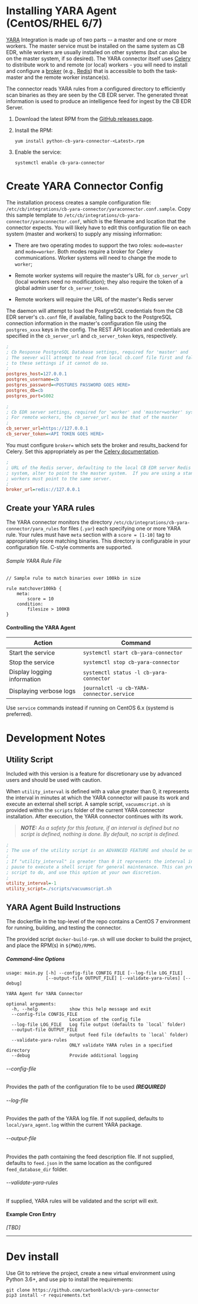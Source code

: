 # Installing YARA Agent (CentOS/RHEL 6/7)

[YARA](https://virustotal.github.io/yara/) Integration is made up of two parts -- a master and one or more workers. The master service must be installed on the same system as CB EDR, while workers are usually installed on other systems (but can also be on the master system, if so desired). The YARA connector itself uses [Celery](http://www.celeryproject.org/) to distribute work to and remote (or local) workers - you will need to install and configure a [broker](https://docs.celeryproject.org/en/latest/getting-started/brokers/) (e.g., [Redis](https://redis.io/)) that is accessible to both the task-master and the remote worker instance(s).

The connector reads YARA rules from a configured directory to efficiently scan binaries as they are seen by the CB EDR server. The generated threat information is used to produce an intelligence feed for ingest by the CB EDR Server.

1. Download the latest RPM from the [GitHub releases page](https://github.com/carbonblack/cb-yara-connector/releases/download/untagged-b39ed959488c9ec78055/python-cb-yara-connector-2.1-0.x86_64.rpm).
1. Install the RPM:

    `yum install python-cb-yara-connector-<Latest>.rpm`

1. Enable the service:

    `systemctl enable cb-yara-connector`

# Create YARA Connector Config

The installation process creates a sample configuration file: `/etc/cb/integrations/cb-yara-connector/yaraconnector.conf.sample`.  Copy
this sample template to `/etc/cb/integrations/cb-yara-connector/yaraconnector.conf`,
which is the filename and location that the connector expects.  You will likely have to edit this
configuration file on each system (master and workers) to supply any missing
information:
* There are two operating modes to support the two roles: `mode=master` and `mode=worker`. Both modes require a broker for Celery communications. Worker systems will need to change the mode to `worker`; 

* Remote worker systems will require the master's URL for `cb_server_url` (local workers need no modification);
 they also require  the token of a global admin user for `cb_server_token`. 
* Remote workers will require the URL of the master's Redis server 

The daemon will attempt to load the PostgreSQL credentials from the CB EDR server's `cb.conf` file, 
if available, falling back to the PostgreSQL connection information in the master's configuration file using the `postgres_xxxx` keys in the config. The REST API location and credentials are specified in the `cb_server_url` and `cb_server_token` keys, respectively. 

```ini
;
; Cb Response PostgreSQL Database settings, required for 'master' and 'master+worker' systems
; The seever will attempt to read from local cb.conf file first and fall back
; to these settings if it cannot do so.
;
postgres_host=127.0.0.1
postgres_username=cb
postgres_password=<POSTGRES PASSWORD GOES HERE>
postgres_db=cb
postgres_port=5002
```

```ini
;
; Cb EDR server settings, required for 'worker' and 'master+worker' systems
; For remote workers, the cb_server_url mus be that of the master
;
cb_server_url=https://127.0.0.1
cb_server_token=<API TOKEN GOES HERE>
```

You must configure `broker=` which sets the broker and results_backend for Celery. 
Set this appropriately as per the [Celery documentation](https://docs.celeryproject.org/en/latest/getting-started/brokers/).

```ini
;
; URL of the Redis server, defaulting to the local CB EDR server Redis for the master.  If this is a worker
; system, alter to point to the master system.  If you are using a standalone Redis server, both master and
; workers must point to the same server.
;
broker_url=redis://127.0.0.1
```
## Create your YARA rules

The YARA connector monitors the directory `/etc/cb/integrations/cb-yara-connector/yara_rules` for files (`.yar`) each 
specifying one or more YARA rule. Your rules must have `meta` section with a 
`score = [1-10]` tag to appropriately score matching binaries.  This directory is 
configurable in your configuration file. C-style comments are supported.

###### Sample YARA Rule File
```
// Sample rule to match binaries over 100kb in size

rule matchover100kb {
	meta:
		score = 10
	condition:
		filesize > 100KB
}
```

#### Controlling the YARA Agent 

| Action | Command |
| ------ | ------- |
| Start the service | `systemctl start cb-yara-connector` |
| Stop the service | `systemctl stop cb-yara-connector` |
| Display logging information | `systemctl status -l cb-yara-connector` | 
| Displaying verbose logs | `journalctl -u cb-YARA-connector.service` |

Use `service` commands instead if running on CentOS 6.x (systemd is preferred).

# Development Notes	

## Utility Script
Included with this version is a feature for discretionary use by advanced users and
should be used with caution.

When `utility_interval` is defined with a value greater than 0, it represents the interval
in minutes at which the YARA connector will pause its work and execute an external
shell script.  A sample script, `vacuumscript.sh`  is provided within the `scripts` folder
of the current YARA connector installation. After execution, the YARA connector continues with
its work.

> _**NOTE:** As a safety for this feature, if an interval is defined but no script is defined, nothing is done.
> By default, no script is defined._

```ini
;
; The use of the utility script is an ADVANCED FEATURE and should be used with caution!
;
; If "utility_interval" is greater than 0 it represents the interval in minutes after which the YARA connector will
; pause to execute a shell script for general maintenance. This can present risks. Be careful what you allow the
; script to do, and use this option at your own discretion.
;
utility_interval=-1
utility_script=./scripts/vacuumscript.sh
```

## YARA Agent Build Instructions 

The dockerfile in the top-level of the repo contains a CentOS 7 environment for running, building, and testing 
the connector. 

The provided script `docker-build-rpm.sh` will use docker to build the project, and place the RPM(s) in `${PWD}/RPMS`. 


##### Command-line Options
```text
usage: main.py [-h] --config-file CONFIG_FILE [--log-file LOG_FILE]
               [--output-file OUTPUT_FILE] [--validate-yara-rules] [--debug]

YARA Agent for YARA Connector

optional arguments:
  -h, --help            show this help message and exit
  --config-file CONFIG_FILE
                        Location of the config file
  --log-file LOG_FILE   Log file output (defaults to `local` folder)
  --output-file OUTPUT_FILE
                        output feed file (defaults to `local` folder)
  --validate-yara-rules
                        ONLY validate YARA rules in a specified directory
  --debug               Provide additional logging

```
###### --config-file
Provides the path of the configuration file to be used _**(REQUIRED)**_

###### --log-file
Provides the path of the YARA log file.  If not supplied, defaults to `local/yara_agent.log`
within the current YARA package.

###### --output-file
Provides the path containing the feed description file.  If not supplied, defaults to
`feed.json` in the same location as the configured `feed_database_dir` folder.

###### --validate-yara-rules
If supplied, YARA rules will be validated and the script will exit.

#### Example Cron Entry
_[TBD]_

---
# Dev install 

Use Git to retrieve the project, create a new virtual environment using Python 3.6+, and use pip to install the requirements:

```
git clone https://github.com/carbonblack/cb-yara-connector
pip3 install -r requirements.txt
```
